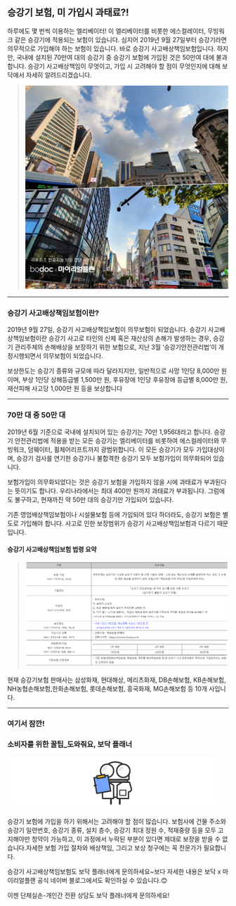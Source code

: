 ## 승강기 보험, 미 가입시 과태료?!
	
하루에도 몇 번씩 이용하는 엘리베이터! 이 엘리베이터를 비롯한 에스컬레이터, 무빙워크 같은 승강기에 적용되는 보험이 있습니다. 심지어 2019년 9월 27일부터 승강기라면 의무적으로 가입해야 하는 보험이 있습니다. 바로 승강기 사고배상책임보험입니다. 하지만, 국내에 설치된 70만여 대의 승강기 중 승강기 보험에 가입된 것은 50만여 대에 불과합니다. 승강기 사고배상책임이 무엇이고, 가입 시 고려해야 할 점이 무엇인지에 대해 보닥에서 자세히 알려드리겠습니다.


> ![alt img](https://raw.githubusercontent.com/aijinet/doctor-contents/master/contents/201911/191125/contents1.png)



---------------------------------------
### 승강기 사고배상책임보험이란?

2019년 9월 27일, 승강기 사고배상책임보험이 의무보험이 되었습니다. 승강기 사고배상책임보험이란 승강기 사고로 타인의 신체 혹은 재산상의 손해가 발생하는 경우, 승강기 관리주체의 손해배상을 보장하기 위한 보험으로, 지난 3월 ‘승강기안전관리법’이 개정시행되면서 의무보험이 되었습니다.

보상한도는 승강기 종류와 규모에 따라 달라지지만, 일반적으로 사망 1인당 8,000만 원이며, 부상 1인당 상해등급별 1,500만 원, 후유장애 1인당 후유장애 등급별 8,000만 원, 재산피해 사고당 1,000만 원 등을 보상합니다



---------------------------------------
### 70만 대 중 50만 대

2019년 6월 기준으로 국내에 설치되어 있는 승강기는 70만 1,956대라고 합니다. 승강기 안전관리법에 적용을 받는 모든 승강기는 엘리베이터를 비롯하여 에스컬레이터와 무빙워크, 덤웨이터, 휠체어리프트까지 광범위합니다. 이 모든 승강기가 모두 가입대상이며, 승강기 검사를 연기한 승강기나 불합격한 승강기 모두 보험가입이 의무화되어 있습니다.

보험가입이 의무화되었다는 것은 승강기 보험을 가입하지 않을 시에 과태료가 부과된다는 뜻이기도 합니다. 우리나라에서는 최대 400만 원까지 과태료가 부과됩니다. 그럼에도 불구하고, 현재까진 약 50만 대의 승강기만 가입되어 있습니다.

기존 영업배상책임보험이나 시설물보험 등에 가입되어 있다 하더라도, 승강기 보험은 별도로 가입해야 합니다. 사고로 인한 보장범위가 승강기 사고배상책임보험과 다르기 때문입니다.

#### 승강기 사고배상책임보험 법령 요약

> ![alt img](https://raw.githubusercontent.com/aijinet/doctor-contents/master/contents/201911/191125/contents2.png)

현재 승강기보험 판매사는 삼성화재, 현대해상, 메리츠화재, DB손해보험, KB손해보험, NH농협손해보험,한화손해보험, 롯데손해보험, 흥국화재, MG손해보험 등 10개 사입니다.


---------------------------------------
### 여기서 잠깐! 
### 소비자를 위한 꿀팁_도와줘요, 보닥 플래너
![alt img](https://raw.githubusercontent.com/aijinet/doctor-contents/master/contents/201911/191125/img03.png)

승강기 보험에 가입을 하기 위해서는 고려해야 할 점이 많습니다. 보험사에 건물 주소와 승강기 일련번호, 승강기 종류, 설치 층수, 승강기 최대 정원 수, 적재중량 등을 모두 고지해야만 청약이 가능하고, 이 과정에서 누락된 부분이 있다면 제대로 보장을 받을 수 없습니다.자세한 보험 가입 절차와 배상책임, 그리고 보상 청구에는 꼭 전문가가 필요합니다. 

승강기 사고배상책임보험도 보닥 플래너에게 문의하세요~보다 자세한 내용은 보닥 x 마이리얼플랜 공식 네이버 블로그에서도 확인하실 수 있습니다.😊

이젠 단체실손-개인간 전환 상담도 보닥 플래너에게 문의하세요!
